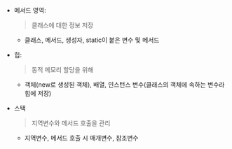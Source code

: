 - 메서드 영역: 
  > 클래스에 대한 정보 저장
  - 클래스, 메서드, 생성자, static이 붙은 변수 및 메서드


- 힙:  
  > 동적 메모리 할당을 위해
  - 객체(new로 생성된 객체), 배열, 인스턴스 변수(클래스의 객체에 속하는 변수라 힙에 저장)


- 스택
  > 지역변수와 메서드 호출을 관리
  - 지역변수, 메서드 호출 시 매개변수, 참조변수
